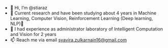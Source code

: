 - 👋 Hi, I’m @stiaraz
- 👀 Current research and have been studying about 4 years in Machine Learning, Computer Vision, Reinforcement Learning (Deep 
learning, NLP)🌱
- 💞️ I had experience as administrator laboratory of Intelligent Computation and Vision for 2 years
- 📫 Reach me via email syavira.zulkarnain16@gmail.com

<!---
stiaraz/stiaraz is a ✨ special ✨ repository because its `README.md` (this file) appears on your GitHub profile.
You can click the Preview link to take a look at your changes.
--->
